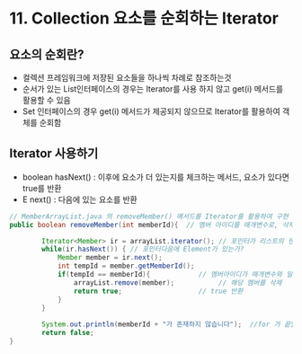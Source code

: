 # 11. Collection 요소를 순회하는 Iterator

## 요소의 순회란?
- 컬렉션 프레임워크에 저장된 요소들을 하나씩 차례로 참조하는것
- 순서가 있는 List인터페이스의 경우는 Iterator를 사용 하지 않고 get(i) 메서드를 활용할 수 있음
- Set 인터페이스의 경우 get(i) 메서드가 제공되지 않으므로 Iterator를 활용하여 객체를 순회함

## Iterator 사용하기
- boolean hasNext() : 이후에 요소가 더 있는지를 체크하는 메서드, 요소가 있다면 true를 반환
- E next() : 다음에 있는 요소를 반환
```java
// MemberArrayList.java 의 removeMember() 메서드를 Iterator를 활용하여 구현
public boolean removeMember(int memberId){  // 멤버 아이디를 매개변수로, 삭제 여부를 반환

		Iterator<Member> ir = arrayList.iterator(); // 포인터가 리스트의 맨앞을 가리키고잇도록 함
		while(ir.hasNext()) { // 포인터다음에 Element가 있는가?
			Member member = ir.next(); 
			int tempId = member.getMemberId();
			if(tempId == memberId){            // 멤버아이디가 매개변수와 일치하면 
				arrayList.remove(member);           // 해당 멤버를 삭제
				return true;                   // true 반환
			}
		}
		
		System.out.println(memberId + "가 존재하지 않습니다");  //for 가 끝날때 까지 return 이 안된경우
		return false;                   
}
```
